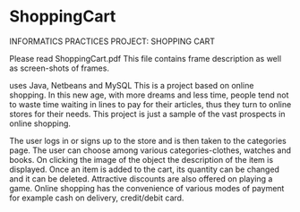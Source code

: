 # ShoppingCart
INFORMATICS PRACTICES PROJECT: SHOPPING CART 

Please read ShoppingCart.pdf
This file contains frame description as well as screen-shots of frames.

uses Java, Netbeans and MySQL
This is a project based on online shopping. In this new age, with more dreams and less time, people tend not to waste time waiting in lines to pay for their articles, thus they turn to online stores for their needs. This project is just a sample of the vast prospects in online shopping.

The user logs in or signs up to the store and is then taken to the categories page. The user can choose among various categories-clothes, watches and books. On clicking the image of the object the description of the item is displayed. Once an item is added to the cart, its quantity can be changed and it can be deleted. Attractive discounts are also offered on playing a game. Online shopping has the convenience of various modes of payment for example cash on delivery, credit/debit card.
